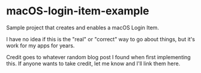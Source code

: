 # macOS-login-item-example
Sample project that creates and enables a macOS Login Item.

I have no idea if this is the "real" or "correct" way to go about things, but it's work for my apps for years.

Credit goes to whatever random blog post I found when first implementing this. If anyone wants to take credit, let me know and I'll link them here.
